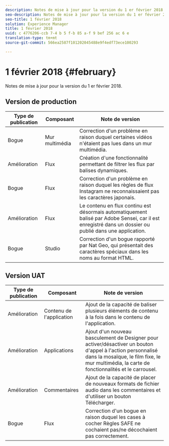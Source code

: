 ```yaml
---
description: Notes de mise à jour pour la version du 1 er février 2018.
seo-description: Notes de mise à jour pour la version du 1 er février 2018.
seo-title: 1 février 2018
solution: Experience Manager
title: 1 février 2018
uuid: c 4776206-ccb 7-4 b 5 f-b 85 a-f 9 bef 256 ac 6 e
translation-type: tm+mt
source-git-commit: 566ea2587f101202045488e9f4edf73ece100293

---
```



# 1 février 2018 {#february}

Notes de mise à jour pour la version du 1 er février 2018.

## Version de production

| **Type de publication** | **Composant** | **Note de version** |
|---|---|---|
| Bogue | Mur multimédia | Correction d'un problème en raison duquel certaines vidéos n'étaient pas lues dans un mur multimédia. |
| Amélioration | Flux | Création d'une fonctionnalité permettant de filtrer les flux par balises dynamiques. |
| Bogue | Flux | Correction d'un problème en raison duquel les règles de flux Instagram ne reconnaissaient pas les caractères japonais. |
| Amélioration | Flux | Le contenu en flux continu est désormais automatiquement balisé par Adobe Sensei, car il est enregistré dans un dossier ou publié dans une application. |
| Bogue | Studio | Correction d'un bogue rapporté par Nat Geo, qui présentait des caractères spéciaux dans les noms au format HTML. |

## Version UAT

| **Type de publication** | **Composant** | **Note de version** |
|---|---|---|
| Amélioration | Contenu de l'application | Ajout de la capacité de baliser plusieurs éléments de contenu à la fois dans le contenu de l'application. |
| Amélioration | Applications | Ajout d'un nouveau basculement de Designer pour activer/désactiver un bouton d'appel à l'action personnalisé dans la mosaïque, le film fixe, le mur multimédia, la carte de fonctionnalités et le carrousel. |
| Amélioration | Commentaires | Ajout de la capacité de placer de nouveaux formats de fichier audio dans les commentaires et d'utiliser un bouton Télécharger. |
| Bogue | Flux | Correction d'un bogue en raison duquel les cases à cocher Règles SAFE ne cochaient pas/ne décochaient pas correctement. |

